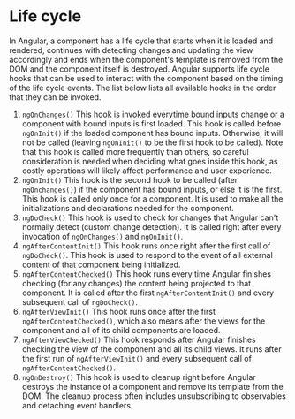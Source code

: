 # Life cycle
In Angular, a component has a life cycle that starts when it is loaded and rendered, continues with detecting changes and updating the view accordingly and ends when the component's template is removed from the DOM and the component itself is destroyed.
Angular supports life cycle hooks that can be used to interact with the component based on the timing of the life cycle events. The list below lists all available hooks in the order that they can be invoked.
1. `ngOnChanges()`
This hook is invoked everytime bound inputs change or a component with bound inputs is first loaded. This hook is called before `ngOnInit()` if the loaded component has bound inputs. Otherwise, it will not be called (leaving `ngOnInit()` to be the first hook to be called). Note that this hook is called more frequently than others, so careful consideration is needed when deciding what goes inside this hook, as costly operations will likely affect performance and user experience.
2. `ngOnInit()`
This hook is the second hook to be called (after `ngOnchanges()`) if the component has bound inputs, or else it is the first. This hook is called only once for a component. It is used to make all the initializations and declarations needed for the component.
3. `ngDoCheck()`
This hook is used to check for changes that Angular can't normally detect (custom change detection). It is called right after every invocation of `ngOnChanges()` and `ngOnInit()`.
4. `ngAfterContentInit()`
This hook runs once right after the first call of `ngDoCheck()`. This hook is used to respond to the event of all external content of that component being initialized.
5. `ngAfterContentChecked()`
This hook runs every time Angular finishes checking (for any changes) the content being projected to that component. It is called after the first `ngAfterContentInit()` and every subsequent call of `ngDoCheck()`.
6. `ngAfterViewInit()`
This hook runs once after the first `ngAfterContentChecked()`, which also means after the views for the component and all of its child components are loaded.
7. `ngAfterViewChecked()`
This hook responds after Angular finishes checking the view of the component and all its child views. It runs after the first run of `ngAfterViewInit()` and every subsequent call of `ngAfterContentChecked()`.
8. `ngOnDestroy()`
This hook is used to cleanup right before Angular destroys the instance of a component and remove its template from the DOM. The cleanup process often includes unsubscribing to observables and detaching event handlers.